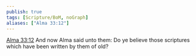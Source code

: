 ```yaml
---
publish: true
tags: [Scripture/BoM, noGraph]
aliases: ["Alma 33:12"]
---
```

[Alma 33:12](https://churchofjesuschrist.org/study/scriptures/bofm/alma/33?lang=eng&id=p12#p12) And now Alma said unto them: Do ye believe those scriptures which have been written by them of old?
